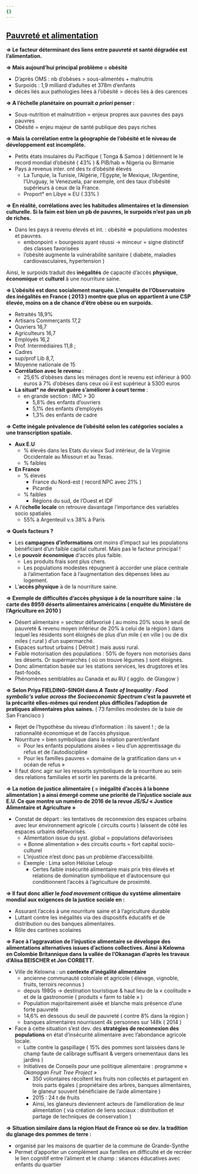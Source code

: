 ```yaml
---
{}
---
```

## <u>Pauvreté et alimentation</u> 

**⇒ Le facteur déterminant des liens entre pauvreté et santé dégradée est l’alimentation.**

**⇒ Mais aujourd’hui principal problème = obésité** 
- D’après OMS : nb d’obèses > sous-alimentés + malnutris
- Surpoids : 1,9 milliard d’adultes et 378m d’enfants 
- décès liés aux pathologies liées à l’obésité > décès liés à des carences 

**⇒ A l’échelle planétaire on pourrait *a priori* penser :** 
- Sous-nutrition et malnutrition = enjeux propres aux pauvres des pays pauvres  
- Obésité = enjeu majeur de santé publique des pays riches 

**⇒ Mais la corrélation entre la géographie de l’obésité et le niveau de développement est incomplète.** 
- Petits états insulaires du Pacifique ( Tonga & Samoa ) détiennent le le record mondial d’obésité ( 43% ) & PIB/hab ≈ Nigeria ou Birmanie
- Pays à revenus inter. ont des tx d’obésité élevés 
	- La Turquie, la Tunisie, l’Algérie, l’Egypte, le Mexique, l’Argentine, l’Uruguay, le Venezuela, par exemple, ont des taux d’obésité supérieurs à ceux de la France.
	- Proport° en Libye  ≈ EU ( 33% )

**⇒ En réalité, corrélations avec les habitudes alimentaires et la dimension culturelle. Si la faim est bien un pb de pauvres, le surpoids n’est pas un pb de riches.**
- Dans les pays à revenu élevés et int. : obésité ⇒ populations modestes et pauvres.
	- embonpoint = bourgeois ayant réussi  → minceur = signe distinctif des classes favorisées 
	- l’obésité augmente la vulnérabilité sanitaire ( diabète, maladies cardiovasculaires, hypertension )

Ainsi, le surpoids traduit des **inégalités** de capacité d’accès **physique**, **économique** et **culturel** à une nourriture saine.

**⇒ L’obésité est donc socialement marquée. L’enquête de l’Observatoire des inégalités en France ( 2013 ) montre que plus on appartient à une CSP élevée, moins on a de chance d’être obèse ou en surpoids.**
- Retraités 18,9% 
- Artisans Commerçants 17,2 
- Ouvriers 16,7 
- Agriculteurs 16,7 
- Employés 16,2 
- Prof. Intermédiaires 11,8 ; 
- Cadres
- sup/prof Lib 8,7,
- Moyenne nationale de 15
- **Corrélation avec le revenu** : 
	- 25,6% d’obèses dans les ménages dont le revenu est inférieur à 900 euros à 7% d’obèses dans ceux où il est supérieur à 5300 euros
- **La situat° ne devrait guère s’améliorer à court terme** : 
	- en grande section : IMC > 30 
		- 5,8% des enfants d’ouvriers
		- 5,1% des enfants d’employés 
		- 1,3% des enfants de cadre 

**⇒ Cette inégale prévalence de l’obésité selon les catégories sociales a une transcription spatiale.**
- **Aux E.U** 
	- % élevés dans les Etats du vieux Sud intérieur, de la Virginie Occidentale au Missouri et au Texas.
	- % faibles 
- **En France** 
	- % élevés 
		- France du Nord-est ( record NPC avec 21% )
		- Picardie
	- % faibles 
		- Régions du sud, de l’Ouest et IDF 
- A l’é**chelle locale** on retrouve davantage l’importance des variables socio spatiales
	- 55% à Argenteuil v.s 38% à Paris 

**⇒ Quels facteurs ?**
- Les **campagnes d’informations** ont moins d’impact sur les populations bénéficiant d’un faible capital culturel. Mais pas le facteur principal ! 
- Le **pouvoir économique** d’accès plus faible.
	- Les produits frais sont plus chers. 
	- Les populations modestes répugnent à accorder une place centrale à l’alimentation face à l’augmentation des dépenses liées au logement.
- L’**accès physique** à de la nourriture saine. 

**⇒ Exemple de difficultés d’accès physique à de la nourriture saine : la carte des 8959 déserts alimentaires américains ( enquête du Ministère de l’Agriculture en 2010 )**
- Désert alimentaire = secteur défavorisé ( au moins 20% sous le seuil de pauvreté & revenu moyen inférieur de 20% à celui de la région ) dans lequel les résidents sont éloignés de plus d’un mile ( en ville ) ou de dix miles ( rural ) d’un supermarché.
- Espaces surtout urbains ( Détroit ) mais aussi rural.
- Faible motorisation des populations : 50% de foyers non motorisés dans les déserts. Or supérmarchés ( où on trouve légumes ) sont éloignés.
- Donc alimentation basée sur les stations services, les drugstores et les fast-foods.
- Phénomènes semblables au Canada et au RU ( agglo. de Glasgow )

**⇒ Selon Priya FIELDING-SINGH dans *A Taste of Inequality : Food symbolic’s value across the Socioeconomic Spectrum* c’est la pauvreté et la précarité elles-mêmes qui rendent plus difficiles l’adoption de pratiques alimentaires plus saines.** ( 73 familles modestes de la baie de San Francisco )
- Rejet de l’hypothèse du niveau d’information : ils savent ! ; de la rationnalité économique et de l’accès physique.
- Nourriture = bien symbolique dans la relation parent/enfant 
	- Pour les enfants populations aisées = lieu d’un apprentissage du refus et de l’autodiscipline 
	- Pour les familles pauvres = domaine de la gratification dans un « océan de refus »
- Il faut donc agir sur les ressorts symboliques de la nourriture au sein des relations familiales et sortir les parents de la précarité.

**⇒ La notion de justice alimentaire ( = inégalité d’accès à la bonne alimentation ) a ainsi émergé comme une priorité de l’injustice sociale aux E.U. Ce que montre un numéro de 2016 de la revue *JS/SJ* « Justice Alimentaire et Agriculture »**
- Constat de départ : les tentatives de reconnexion des espaces urbains avec leur environnement agricole ( circuits courts ) laissent de côté les espaces urbains défavorisés.
	- Alimentation issue du syst. global = populations défavorisées 
	- « Bonne alimentation » des circuits courts =  fort capital socio-culturel 
	- L’injustice n’est donc pas un problème d’accessibilité.
	- Exemple : Lima selon Héloïse Leloup 
		- Certes faible insécurité alimentaire mais prix très élevés et relations de domination symbolique et d’autocensure qui conditionnent l’accès à l’agriculture de proximité.

**⇒ Il faut donc allier le *food movement*  critique du système alimentaire mondial aux exigences de la justice sociale en :** 
- Assurant l’accès à une nourriture saine et à l’agriculture durable 
- Luttant contre les inégalités via des dispositifs éducatifs et de distribution ou des banques alimentaires.
- Rôle des cantines scolaires 

**⇒ Face à l’aggravation de l’injustice alimentaire se développe des alimentations alternatives issues d’actions collectives. Ainsi à Kelowna en Colombie Britannique dans la vallée de l’Okanagan d’après les travaux d’Alisa BEISCHER et Jon CORBETT.**
- Ville de Kelowna : un **contexte d’inégalité alimentaire** 
	- ancienne communauté coloniale et agricole ( élevage, vignoble, fruits, terroirs reconnus )
	- depuis 1980s → destination touristique & haut lieu de la « coolitude » et de la gastronomie ( produits « farm to table » )
	- Population majoritairement aisée et blanche mais présence d’une forte pauvreté 
	-  14,6% en dessous du seuil de pauvreté ( contre 8% dans la région )
	- banques alimentaires nourrissent 4k personnes sur 148k ( 2014 )
- Face à cette situation s’est dev. des **stratégies de reconnexion des populations** en état d’insécurité alimentaire avec l’abondance agricole locale.
	-  Lutte contre la gaspillage ( 15% des pommes sont laissées dans le champ faute de calibrage suffisant & vergers ornementaux dans les jardins  )
	- Initiatives de Conseils pour une politique alimentaire : programme « *Okanagan  Fruit Tree Project* »
		- 350 volontaires récoltent les fruits non collectés et partagent en trois parts égales ( propriétaire des arbres, banques alimentaires, le glaneur souvent bénéficiaire de l’aide alimentaire )
		- 2015 : 24 t de fruits 
		- Ainsi, les glaneurs deviennent acteurs de l’amélioration de leur alimentation ( via création de liens sociaux : distribution et partage de techniques de conservation  )

**⇒ Situation similaire dans la région Haut de France où se dev. la tradition du glanage des pommes de terre :** 
- organisé par les maisons de quartier de la commune de Grande-Synthe 
- Permet d’apporter un complément aux familles en difficulté et de recréer le lien cognitif entre l’aliment et le champ : séances éducatives avec enfants du quartier



